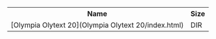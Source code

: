 <table>
<tr><th>Name</th><th>Size</th></tr>
<tr><td>[Olympia Olytext 20](Olympia Olytext 20/index.html)</td><td>DIR</td></tr>
</table>
